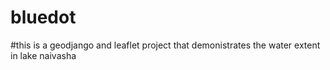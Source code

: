 # bluedot
#this is a geodjango and leaflet project that demonistrates the water extent in lake naivasha
